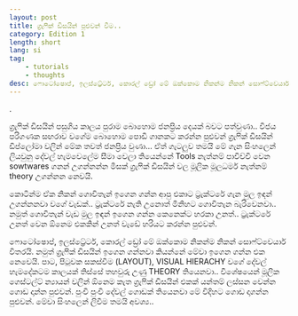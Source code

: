 ```yaml
---
layout: post
title: ග්‍රැෆික් ඩිසයින් පුළුවන් වීම..
category: Edition 1
length: short
lang: si
tag: 
    - tutorials
    - thoughts
desc: ෆොටෝෂොප්, ඉලස්ට්‍රේටර්, කොරල් ඩ්‍රෝ මේ ඔක්කොම නිකන්ම නිකන් සොෆ්ට්වෙයාර් විතරයි. නමුත් ග්‍රැෆික් ඩිසයින් ඉගෙන ගන්නවා කියන්නේ මේවා ඉගෙන ගන්න එක නෙවෙයි. 
---
```


.


ග්‍රැෆික් ඩිසයින් පසුගිය කාලය පුරාම බොහොම ජනප්‍රිය දෙයක් බවට පත්වුණා.. විජය පරිගණක සඟරාව වගේම බොහොම පොඩි ගානකට කරන්න පුළුවන් ග්‍රැෆික් ඩිසයින් ඩිප්ලෝමා වලින් මේක තවත් ජනප්‍රිය වුණා... ඒත් ගැටලුව තමයි මේ ගැන සිංහලෙන් ලියවුනු දේවල් හැමවෙලේම සීමා වෙලා තියෙන්නේ Tools නැත්නම් පාවිච්චි වෙන sowtwares ගනන් උගන්නන්න මිසක් ග්‍රැෆික් ඩිසයින් වල මූලික මූලධර්ම නැත්නම් theory උගන්නන නෙවයි. 

කොටින්ම ඒක නිකන් ගොවිතැන් ඉගෙන ගන්න ආපු එකාට ට්‍රැක්ටරේ ගැන මුල ඉඳන් උගන්නනවා වගේ වැඩක්.. ට්‍රැක්ටරේ නැති උනොත් මිනිහට ගොවිතැන බැරිවෙනවා.. නමුත් ගොවිතැන් වැඩ මුල ඉඳන් ඉගෙන ගන්න කෙනෙක්ට හරකා උනත්.. ට්‍රැක්ටරේ උනත් වෙන ඕනෙම එකකින් උනත් වැඩේ හරියට කරන්න පුළුවන්.

ෆොටෝෂොප්, ඉලස්ට්‍රේටර්, කොරල් ඩ්‍රෝ මේ ඔක්කොම නිකන්ම නිකන් සොෆ්ට්වෙයාර් විතරයි. නමුත් ග්‍රැෆික් ඩිසයින් ඉගෙන ගන්නවා කියන්නේ මේවා ඉගෙන ගන්න එක නෙවෙයි. පාට, පිටුවක සකස්වීම (LAYOUT), VISUAL HIERACHY වගේ දේවල් හැමදේකටම කාලයක් තිස්සේ තහවුරු උණු THEORY තියෙනවා.. විශේෂයෙන් මූලික ගෙස්ටල්ට් න්‍යායන් වලින් ඕනෙම කැත ග්‍රැෆික් ඩිසයින් එකක් යන්තම් ලස්සන වෙන්න ගොඩ දාන්න පුළුවන්. පුංචි පුංචි දේවල් ගොඩක් තියෙනවා මේ විදිහට ගොඩ දාගන්න පුළුවන්. මේවා සිංහලෙන් ලිවීම තමයි අවශ්‍ය..
